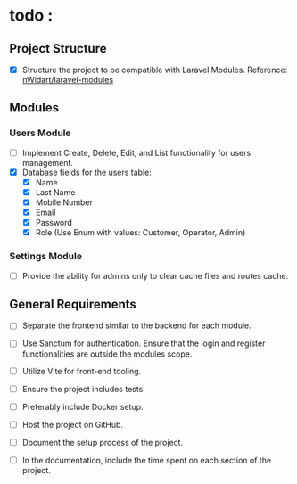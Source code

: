# todo :

## Project Structure
- [x] Structure the project to be compatible with Laravel Modules. Reference: [nWidart/laravel-modules](https://github.com/nWidart/laravel-modules)

## Modules

### Users Module
- [ ] Implement Create, Delete, Edit, and List functionality for users management.
- [x] Database fields for the users table:
    - [x] Name
    - [x] Last Name
    - [X] Mobile Number
    - [x] Email
    - [x] Password
    - [x] Role (Use Enum with values: Customer, Operator, Admin)

### Settings Module
- [ ] Provide the ability for admins only to clear cache files and routes cache.

## General Requirements

- [ ] Separate the frontend similar to the backend for each module.
- [ ] Use Sanctum for authentication. Ensure that the login and register functionalities are outside the modules scope.
- [ ] Utilize Vite for front-end tooling.
- [ ] Ensure the project includes tests.
- [ ] Preferably include Docker setup.
- [ ] Host the project on GitHub.
- [ ] Document the setup process of the project.
- [ ] In the documentation, include the time spent on each section of the project.

